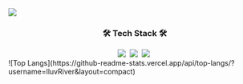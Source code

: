 <img src="https://capsule-render.vercel.app/api?type=wave&color=auto&height=300&section=header&text=Cloud Engineer&fontSize=90" />
<h3 align="center">🛠 Tech Stack 🛠</h3>
<div align="center">
  <img src="https://img.shields.io/badge/git-F05033.svg?style=for-the-badge&logo=git&logoColor=white" />&nbsp
  <img src="https://img.shields.io/badge/github-181717.svg?style=for-the-badge&logo=github&logoColor=white" />&nbsp
  <img src="https://img.shields.io/badge/Notion-F3F3F3.svg?style=for-the-badge&logo=notion&logoColor=black" />&nbsp
</div>
![Top Langs](https://github-readme-stats.vercel.app/api/top-langs/?username=IluvRiver&layout=compact)
